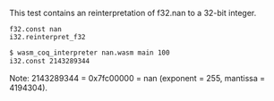 This test contains an reinterpretation of f32.nan to a 32-bit integer.

```wasm
f32.const nan
i32.reinterpret_f32
```

```sh
$ wasm_coq_interpreter nan.wasm main 100
i32.const 2143289344

```
Note: 2143289344 = 0x7fc00000 = nan (exponent = 255, mantissa = 4194304).
